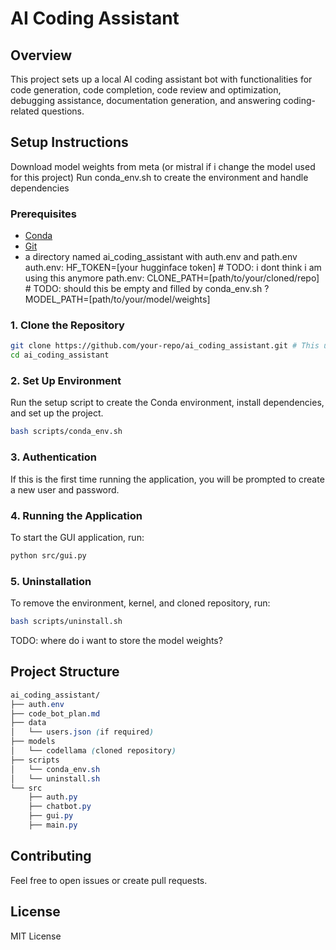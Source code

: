 # AI Coding Assistant

## Overview
This project sets up a local AI coding assistant bot with functionalities for code generation, code completion, code review and optimization, debugging assistance, documentation generation, and answering coding-related questions. 

## Setup Instructions
Download model weights from meta (or mistral if i change the model used for this project)
Run conda_env.sh to create the environment and handle dependencies

### Prerequisites
- [Conda](https://docs.conda.io/projects/conda/en/latest/user-guide/install/index.html)
- [Git](https://git-scm.com/book/en/v2/Getting-Started-Installing-Git)
- a directory named ai_coding_assistant with auth.env and path.env
    auth.env:
        HF_TOKEN=[your hugginface token] # TODO: i dont think i am using this anymore
    path.env:
        CLONE_PATH=[path/to/your/cloned/repo] # TODO: should this be empty and filled by conda_env.sh ?
        MODEL_PATH=[path/to/your/model/weights]

### 1. Clone the Repository
```bash
git clone https://github.com/your-repo/ai_coding_assistant.git # This url is not correct and is being used as a placeholder
cd ai_coding_assistant
```

### 2. Set Up Environment
Run the setup script to create the Conda environment, install dependencies, and set up the project.

```bash
bash scripts/conda_env.sh
```

### 3. Authentication
If this is the first time running the application, you will be prompted to create a new user and password.

### 4. Running the Application
To start the GUI application, run:

```bash
python src/gui.py
```

### 5. Uninstallation
To remove the environment, kernel, and cloned repository, run:

```bash
bash scripts/uninstall.sh
```

TODO: where do i want to store the model weights?
## Project Structure
```scss
ai_coding_assistant/ 
├── auth.env
├── code_bot_plan.md
├── data
│   └── users.json (if required)
├── models
│   └── codellama (cloned repository)
├── scripts
│   └── conda_env.sh
│   └── uninstall.sh
└── src
    ├── auth.py
    ├── chatbot.py
    ├── gui.py
    ├── main.py
```
## Contributing
Feel free to open issues or create pull requests.

## License
MIT License